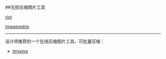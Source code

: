 ##无损压缩图片工具

[riot](http://luci.criosweb.ro/riot/ )

[imageoptim](https://imageoptim.com/mac) 

---
设计师推荐的一个在线压缩图片工具，可批量压缩：

-  [tinypng](https://tinypng.com/)